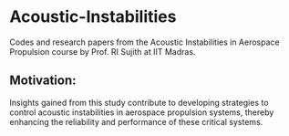 # Acoustic-Instabilities
Codes and research papers from the Acoustic Instabilities in Aerospace Propulsion course by Prof. RI Sujith at IIT Madras.

## Motivation:
Insights gained from this study contribute to developing strategies to control acoustic instabilities in aerospace propulsion systems, thereby enhancing the reliability and performance of these critical systems.
